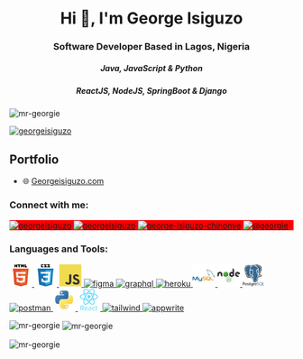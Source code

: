 <h1 align="center">Hi 👋, I'm George Isiguzo</h1>
<h3 align="center">Software Developer Based in Lagos, Nigeria</h3>
<h5 align="center">Java, JavaScript & Python</h5>
<h5 align="center">ReactJS, NodeJS, SpringBoot & Django</h5>

<p align="left"> <img src="https://komarev.com/ghpvc/?username=mr-georgie&label=Profile%20views&color=0e75b6&style=flat" alt="mr-georgie" /> </p>

<p align="left"> <a href="https://twitter.com/georgeisiguzo" target="blank"><img src="https://img.shields.io/twitter/follow/georgeisiguzo?logo=twitter&style=for-the-badge" alt="georgeisiguzo" /></a> </p>

## Portfolio

- 🌐 [Georgeisiguzo.com](https://www.georgeisiguzo.com/)

<h3 align="left">Connect with me:</h3>
<p align="left" style="background:red;">
<a href="https://dev.to/georgeisiguzo" target="blank"><img align="center" src="https://raw.githubusercontent.com/rahuldkjain/github-profile-readme-generator/master/src/images/icons/Social/devto.svg" alt="georgeisiguzo" height="30" width="40" /></a>
<a href="https://twitter.com/georgeisiguzo" target="blank"><img align="center" src="https://raw.githubusercontent.com/rahuldkjain/github-profile-readme-generator/master/src/images/icons/Social/twitter.svg" alt="georgeisiguzo" height="30" width="40" /></a>
<a href="https://linkedin.com/in/george-isiguzo-chinonye" target="blank"><img align="center" src="https://raw.githubusercontent.com/rahuldkjain/github-profile-readme-generator/master/src/images/icons/Social/linked-in-alt.svg" alt="george-isiguzo-chinonye" height="30" width="40" /></a>
<a href="https://hashnode.com/@georgie" target="blank"><img align="center" src="https://raw.githubusercontent.com/rahuldkjain/github-profile-readme-generator/master/src/images/icons/Social/hashnode.svg" alt="@georgie" height="30" width="40" /></a>
</p>

<h3 align="left">Languages and Tools:</h3>
<p align="left"> <a href="https://www.w3.org/html/" target="_blank" rel="noreferrer"> <img src="https://raw.githubusercontent.com/devicons/devicon/master/icons/html5/html5-original-wordmark.svg" alt="html5" width="40" height="40"/> </a> <a href="https://www.w3schools.com/css/" target="_blank" rel="noreferrer"> <img src="https://raw.githubusercontent.com/devicons/devicon/master/icons/css3/css3-original-wordmark.svg" alt="css3" width="40" height="40"/> </a> <a href="https://developer.mozilla.org/en-US/docs/Web/JavaScript" target="_blank" rel="noreferrer"> <img src="https://raw.githubusercontent.com/devicons/devicon/master/icons/javascript/javascript-original.svg" alt="javascript" width="40" height="40"/> </a> <a href="https://www.figma.com/" target="_blank" rel="noreferrer"> <img src="https://www.vectorlogo.zone/logos/figma/figma-icon.svg" alt="figma" width="40" height="40"/> </a> <a href="https://graphql.org" target="_blank" rel="noreferrer"> <img src="https://www.vectorlogo.zone/logos/graphql/graphql-icon.svg" alt="graphql" width="40" height="40"/> </a> <a href="https://heroku.com" target="_blank" rel="noreferrer"> <img src="https://www.vectorlogo.zone/logos/heroku/heroku-icon.svg" alt="heroku" width="40" height="40"/> </a>  <a href="https://www.mysql.com/" target="_blank" rel="noreferrer"> <img src="https://raw.githubusercontent.com/devicons/devicon/master/icons/mysql/mysql-original-wordmark.svg" alt="mysql" width="40" height="40"/> </a> <a href="https://nodejs.org" target="_blank" rel="noreferrer"> <img src="https://raw.githubusercontent.com/devicons/devicon/master/icons/nodejs/nodejs-original-wordmark.svg" alt="nodejs" width="40" height="40"/> </a> <a href="https://www.postgresql.org" target="_blank" rel="noreferrer"> <img src="https://raw.githubusercontent.com/devicons/devicon/master/icons/postgresql/postgresql-original-wordmark.svg" alt="postgresql" width="40" height="40"/> </a> <a href="https://postman.com" target="_blank" rel="noreferrer"> <img src="https://www.vectorlogo.zone/logos/getpostman/getpostman-icon.svg" alt="postman" width="40" height="40"/> </a> <a href="https://www.python.org" target="_blank" rel="noreferrer"> <img src="https://raw.githubusercontent.com/devicons/devicon/master/icons/python/python-original.svg" alt="python" width="40" height="40"/> </a> <a href="https://reactjs.org/" target="_blank" rel="noreferrer"> <img src="https://raw.githubusercontent.com/devicons/devicon/master/icons/react/react-original-wordmark.svg" alt="react" width="40" height="40"/> </a> <a href="https://tailwindcss.com/" target="_blank" rel="noreferrer"> <img src="https://www.vectorlogo.zone/logos/tailwindcss/tailwindcss-icon.svg" alt="tailwind" width="40" height="40"/> </a> <a href="https://appwrite.io" target="_blank" rel="noreferrer"> <img src="https://www.vectorlogo.zone/logos/appwriteio/appwriteio-icon.svg" alt="appwrite" width="40" height="40"/> </a> </p>

<p><img align="left" src="https://github-readme-stats.vercel.app/api/top-langs?username=mr-georgie&show_icons=true&locale=en&layout=compact" alt="mr-georgie" /></p>

<p>&nbsp;<img align="center" src="https://github-readme-stats.vercel.app/api?username=mr-georgie&show_icons=true&locale=en" alt="mr-georgie" /></p>

<p><img align="center" src="https://github-readme-streak-stats.herokuapp.com/?user=mr-georgie&" alt="mr-georgie" /></p>
